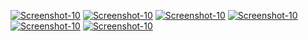 <a href="https://image.prntscr.com/image/AmhIxSpuQ6iM23Ya36MKBQ.png"><img src="https://image.prntscr.com/image/AmhIxSpuQ6iM23Ya36MKBQ.png" alt="Screenshot-10" border="0"></a>
<a href="https://image.prntscr.com/image/2MKzKYXTTnqsgrdWdmBkfA.png"><img src="https://image.prntscr.com/image/2MKzKYXTTnqsgrdWdmBkfA.png" alt="Screenshot-10" border="0"></a>
<a href=""><img src="" alt="Screenshot-10" border="0"></a>
<a href=""><img src="" alt="Screenshot-10" border="0"></a>
<a href=""><img src="" alt="Screenshot-10" border="0"></a>
<a href=""><img src="" alt="Screenshot-10" border="0"></a>